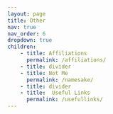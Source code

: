 ```yaml
---
layout: page
title: Other
nav: true
nav_order: 6
dropdown: true
children: 
    - title: Affiliations
      permalink: /affiliations/
    - title: divider
    - title: Not Me
      permalink: /namesake/
    - title: divider
    - title:  Useful Links
      permalink: /usefullinks/
---
```



